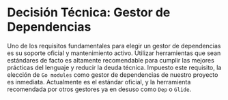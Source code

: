 # Decisión Técnica: Gestor de Dependencias

Uno de los requisitos fundamentales para elegir un gestor de dependencias es su soporte oficial y mantenimiento activo. Utilizar herramientas que sean estándares de facto es altamente recomendable para cumplir las mejores prácticas del lenguaje y reducir la deuda técnica. Impuesto este requisito, la elección de `Go modules` como gestor de dependencias de nuestro proyecto es inmediata. Actualmente es el estándar oficial, y la herramienta recomendada por otros gestores ya en desuso como `Dep` o `Glide`.




